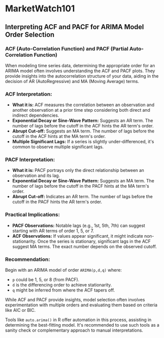 # MarketWatch101

## Interpreting ACF and PACF for ARIMA Model Order Selection

### ACF (Auto-Correlation Function) and PACF (Partial Auto-Correlation Function)

When modeling time series data, determining the appropriate order for an ARIMA model often involves understanding the ACF and PACF plots. They provide insights into the autocorrelation structure of your data, aiding in the decision of AR (AutoRegressive) and MA (Moving Average) terms.

### ACF Interpretation:
- **What it is:** ACF measures the correlation between an observation and another observation at a prior time step considering both direct and indirect dependencies.
- **Exponential Decay or Sine-Wave Pattern:** Suggests an AR term. The number of lags before the cutoff in the ACF hints the AR term's order.
- **Abrupt Cut-off:** Suggests an MA term. The number of lags before the cutoff in the ACF hints at the MA term's order.
- **Multiple Significant Lags:** If a series is slightly under-differenced, it's common to observe multiple significant lags.

### PACF Interpretation:
- **What it is:** PACF portrays only the direct relationship between an observation and its lag.
- **Exponential Decay or Sine-Wave Pattern:** Suggests an MA term. The number of lags before the cutoff in the PACF hints at the MA term's order.
- **Abrupt Cut-off:** Indicates an AR term. The number of lags before the cutoff in the PACF hints the AR term's order.

### Practical Implications:
- **PACF Observations:** Notable lags (e.g., 1st, 5th, 7th) can suggest starting with AR terms of order 1, 5, or 7.
- **ACF Observations:** If values appear significant, it might indicate non-stationarity. Once the series is stationary, significant lags in the ACF suggest MA terms. The exact number depends on the observed cutoff.

### Recommendation:
Begin with an ARIMA model of order `ARIMA(p,d,q)` where:
- `p` could be 1, 5, or 8 (from PACF).
- `d` is the differencing order to achieve stationarity.
- `q` might be inferred from where the ACF tapers off.

While ACF and PACF provide insights, model selection often involves experimentation with multiple orders and evaluating them based on criteria like AIC or BIC. 

Tools like `auto.arima()` in R offer automation in this process, assisting in determining the best-fitting model. It's recommended to use such tools as a sanity check or complementary approach to manual interpretations.

